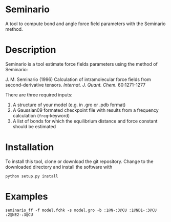 Seminario
=========

A tool to compute bond and angle force field parameters with the Seminario method.

Description
===========
Seminario is a tool estimate force fields parameters using the method of Seminario:

J. M. Seminario (1996) Calculation of intramolecular force fields from second-derivative tensors. *Internat. J. Quant. Chem.* 60:1271-1277

There are three required inputs:
1. A structure of your model (e.g. in .gro or .pdb format)
2. A Gaussian09 formated checkpoint file with results from a frequency calculation (`freq`-keyword)
3. A list of bonds for which the equilibrium distance and force constant should be estimated

Installation
============
To install this tool, clone or download the git repository. Change to the downloaded directory and install the software with

```
python setup.py install
```

Examples
========

```
seminario_ff -f model.fchk -s model.gro -b :1@N-:3@CU :1@ND1-:3@CU :2@NE2-:3@CU
```

